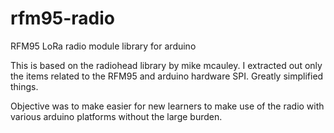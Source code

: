 # rfm95-radio
RFM95 LoRa radio module library for arduino

This is based on the radiohead library by mike mcauley.
I extracted out only the items related to the RFM95 and arduino hardware SPI. Greatly simplified things.

Objective was to make easier for new learners to make use of the radio with various arduino platforms without the 
large burden.


